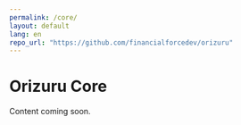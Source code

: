 ```yaml
---
permalink: /core/
layout: default
lang: en
repo_url: "https://github.com/financialforcedev/orizuru"
---
```


# Orizuru Core

Content coming soon.